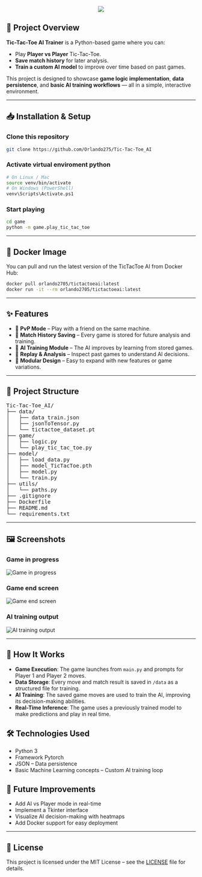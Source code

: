 <!-- Banner -->
<p align="center">
  <img src="https://capsule-render.vercel.app/api?type=rect&color=gradient&height=100&section=header&text=Tic-Tac-Toe%20AI%20Trainer&fontSize=40&animation=fadeIn" />
</p>

## 🎯 Project Overview
**Tic-Tac-Toe AI Trainer** is a Python-based game where you can:
- Play **Player vs Player** Tic-Tac-Toe.
- **Save match history** for later analysis.
- **Train a custom AI model** to improve over time based on past games.

This project is designed to showcase **game logic implementation**, **data persistence**, and **basic AI training workflows** — all in a simple, interactive environment.

---

## 📥 Installation & Setup

### Clone this repository
```bash
git clone https://github.com/Orlando275/Tic-Tac-Toe_AI
```

### Activate virtual enviroment python 
```bash
# On Linux / Mac
source venv/bin/activate
# On Windows (PowerShell)
venv\Scripts\Activate.ps1
```

### Start playing
```bash
cd game
python -m game.play_tic_tac_toe
```

---

## 🐳 Docker Image

You can pull and run the latest version of the TicTacToe AI from Docker Hub:

```bash
docker pull orlando2705/tictactoeai:latest
docker run -it --rm orlando2705/tictactoeai:latest
```

---

## ✨ Features
- 👫 **PvP Mode** – Play with a friend on the same machine.
- 💾 **Match History Saving** – Every game is stored for future analysis and training.
- 🧠 **AI Training Module** – The AI improves by learning from stored games.
- 🎯 **Replay & Analysis** – Inspect past games to understand AI decisions.
- 🔄 **Modular Design** – Easy to expand with new features or game variations.

---

## 📂 Project Structure
<pre>
Tic-Tac-Toe_AI/
├── data/
│   ├── data_train.json
│   ├── jsonToTensor.py
│   └── tictactoe_dataset.pt
├── game/
│   ├── logic.py
│   └── play_tic_tac_toe.py
├── model/
│   ├── load_data.py
│   ├── model_TicTacToe.pth
│   ├── model.py
│   └── train.py
├── utils/
│   └── paths.py
├── .gitignore
├── Dockerfile
├── README.md
└── requirements.txt
</pre>
---

## 🖼️ Screenshots

### Game in progress
![Game in progress](https://github.com/user-attachments/assets/8328278b-aadf-4180-bfe7-40198af31f34)

### Game end screen
![Game end screen](https://github.com/user-attachments/assets/e291aed6-b898-4ec7-becd-a5bccb8e4610)

### AI training output
![AI training output](https://github.com/user-attachments/assets/4f65e74b-eb56-4688-981a-85f42d4b03f3)

---

## 🎯 How It Works

- **Game Execution**: The game launches from `main.py` and prompts for Player 1 and Player 2 moves.
- **Data Storage**: Every move and match result is saved in `/data` as a structured file for training.
- **AI Training**: The saved game moves are used to train the AI, improving its decision-making abilities.
- **Real-Time Inference**: The game uses a previously trained model to make predictions and play in real time.

## 🛠 Technologies Used
- Python 3
- Framework Pytorch
- JSON – Data persistence
- Basic Machine Learning concepts – Custom AI training loop

## 🚀 Future Improvements
- Add AI vs Player mode in real-time
- Implement a Tkinter interface 
- Visualize AI decision-making with heatmaps
- Add Docker support for easy deployment

---

## 📄 License
This project is licensed under the MIT License – see the [LICENSE](LICENSE) file for details.
